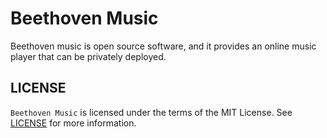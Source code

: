 # Beethoven Music
Beethoven music is open source software, and it provides an online music player that can be privately deployed.
## LICENSE
`Beethoven Music` is licensed under the terms of the MIT License. See [LICENSE](./LICENSE) for more information.



